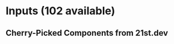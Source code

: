 # Inputs (102 available)

## Cherry-Picked Components from 21st.dev

<!-- Add your selected input components here -->

